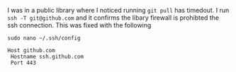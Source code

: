 I was in a public library where I noticed running `git pull` has timedout.
I run `ssh -T git@github.com` and it confirms the libary firewall is prohibted
the ssh connection.
 This was fixed with the following

    sudo nano ~/.ssh/config

    Host github.com
     Hostname ssh.github.com
     Port 443

